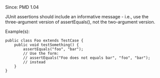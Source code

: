 Since: PMD 1.04

JUnit assertions should include an informative message - i.e., use the three-argument version of
assertEquals(), not the two-argument version.

Example(s):
```
public class Foo extends TestCase {
    public void testSomething() {
        assertEquals("foo", "bar");
        // Use the form:
        // assertEquals("Foo does not equals bar", "foo", "bar");
        // instead
    }
}
```
